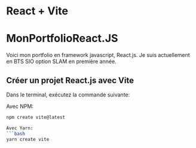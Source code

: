 # React + Vite
# MonPortfolioReact.JS
Voici mon portfolio en framework javascript, React.js.
Je suis actuellement en BTS SIO option SLAM en première année.

## Créer un projet React.js avec Vite

Dans le terminal, exécutez la commande suivante: 

Avec NPM:
```bash
npm create vite@latest

Avec Yarn: 
```bash
yarn create vite